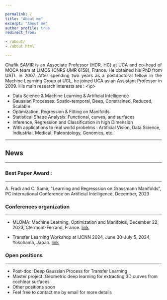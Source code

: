 ```yaml
---

permalink: /
title: "About me"
excerpt: "About me"
author_profile: true
redirect_from: 

- /about/
- /about.html

---
```

<p align="justify">
Chafik SAMIR is an Associate Professor (HDR, HC) at UCA and co-head of MOCA team at  LIMOS (CNRS UMR 6158), France. He obtained his PhD from USTL in 2007. After spending two years as a postdoctoral fellow in the Machine Learning Group at UCL, he joined UCA as an Assistant Professor in 2009. His main research interests are : 
<\p>
  
- Data Science & Machine Learning & Artificial Intelligence
- Gaussian Processes: Spatio-temporal, Deep, Constrained, Reduced, Scalable
- Optimization, Regression & Fitting on Manifolds
- Statistical Shape Analysis: Functional, curves, and surfaces
- Inference, Regression and Classification in high Dimension
- With applications to real world probelms : Artificial Vision, Data Science, Indiustrial, Medical, Paleontology, Genomics,   etc.
  
-------------------
## News 
-------------------

### Best Paper Award :
---------------------
A. Fradi and C. Samir, "Learning and Regresssion on Grassmann Manifolds", 
PC International Conference on Artificial Intelligence, December, 2023

### Conferences organization
-------------------
- MLOMA: Machine Learning, Optimization and Manifolds, December 22, 2023, Clermont-Ferrand, France. 
[link](https://mloma.sciencesconf.org/)

- Transfer Learning Workshop at IJCNN 2024, June 30-July 5, 2024, Yokohama, Japan.
[link](https://2024.ieeewcci.org/workshops)

### Open positions
-------------------

- Post-doc:  Deep Gaussian Process for Transfer Learning
- Master project: Geometric deep learning for extracting 3D curves from cochlear surfaces     
- Other positions soon 
- Feel free to contact me by email for more details 
